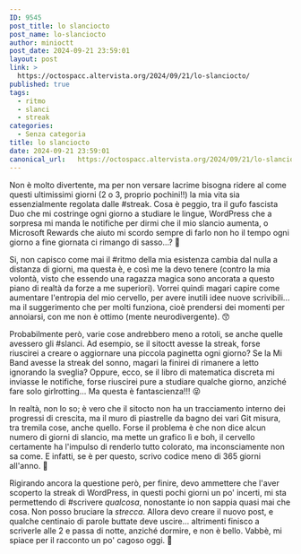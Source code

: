 ```yaml
---
ID: 9545
post_title: lo slanciocto
post_name: lo-slanciocto
author: minioctt
post_date: 2024-09-21 23:59:01
layout: post
link: >
  https://octospacc.altervista.org/2024/09/21/lo-slanciocto/
published: true
tags:
  - ritmo
  - slanci
  - streak
categories:
  - Senza categoria
title: lo slanciocto
date: 2024-09-21 23:59:01
canonical_url:   https://octospacc.altervista.org/2024/09/21/lo-slanciocto/
---
```

<!-- wp:paragraph -->
<p>Non è molto divertente, ma per non versare lacrime bisogna ridere al come questi ultimissimi giorni (2 o 3, proprio pochini!!) la mia vita sia essenzialmente regolata dalle #streak. Cosa è peggio, tra il gufo fascista Duo che mi costringe ogni giorno a studiare le lingue, WordPress che a sorpresa mi manda le notifiche per dirmi che il mio slancio aumenta, o Microsoft Rewards che aiuto mi scordo sempre di farlo non ho il tempo ogni giorno a fine giornata ci rimango di sasso...? 😬</p>
<!-- /wp:paragraph -->

<!-- wp:paragraph -->
<p>Si, non capisco come mai il #ritmo della mia esistenza cambia dal nulla a distanza di giorni, ma questa è, e così me la devo tenere (contro la mia volontà, visto che essendo una ragazza magica sono ancorata a questo piano di realtà da forze a me superiori). Vorrei quindi magari capire come aumentare l'entropia del mio cervello, per avere inutili idee nuove scrivibili... ma il suggerimento che per molti funziona, cioè prendersi dei momenti per annoiarsi, con me non è ottimo (mente neurodivergente). 😙</p>
<!-- /wp:paragraph -->

<!-- wp:paragraph -->
<p>Probabilmente però, varie cose andrebbero meno a rotoli, se anche quelle avessero gli #slanci. Ad esempio, se il sitoctt avesse la streak, forse riuscirei a creare o aggiornare una piccola paginetta ogni giorno? Se la Mi Band avesse la streak del sonno, magari la finirei di rimanere a letto ignorando la sveglia? Oppure, ecco, se il libro di matematica discreta mi inviasse le notifiche, forse riuscirei pure a studiare qualche giorno, anziché fare solo girlrotting... Ma questa è fantascienza!!! 😝</p>
<!-- /wp:paragraph -->

<!-- wp:paragraph -->
<p>In realtà, non lo so; è vero che il sitocto non ha un tracciamento interno dei progressi di crescita, ma il muro di piastrelle da bagno dei vari Git misura, tra tremila cose, anche quello. Forse il problema è che non dice alcun numero di giorni di slancio, ma mette un grafico lì e boh, il cervello certamente ha l'impulso di renderlo tutto colorato, ma inconsciamente non sa come. E infatti, se è per questo, scrivo codice meno di 365 giorni all'anno. 🧐</p>
<!-- /wp:paragraph -->

<!-- wp:paragraph -->
<p>Rigirando ancora la questione però, per finire, devo ammettere che l'aver scoperto la streak di WordPress, in questi pochi giorni un po' incerti, mi sta permettendo di #scrivere <em>qualcosa</em>, nonostante io non sappia quasi mai che cosa. Non posso bruciare la <em>strecca</em>. Allora devo creare il nuovo post, e qualche centinaio di parole buttate deve uscire... altrimenti finisco a scriverle alle 2 e passa di notte, anziché dormire, e non è bello. Vabbè, mi spiace per il racconto un po' cagoso oggi. 🥲</p>
<!-- /wp:paragraph -->